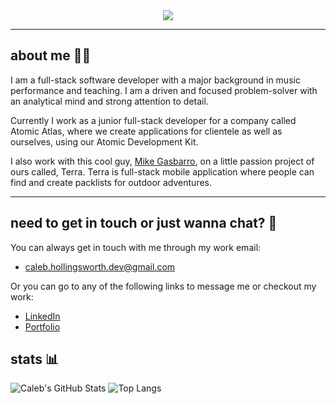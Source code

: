 <div align="center">
  <img src="https://media.giphy.com/media/13HgwGsXF0aiGY/giphy.gif" />
</div>

---
## about me 👨‍💻

I am a full-stack software developer with a major background in music performance and teaching. I am a driven and focused problem-solver with an analytical mind and strong attention to detail.

Currently I work as a junior full-stack developer for a company called Atomic Atlas, where we create applications for clientele as well as ourselves, using our Atomic Development Kit.

I also work with this cool guy, [Mike Gasbarro](https://github.com/mpgasbarro), on a little passion project of ours called, Terra. Terra is full-stack mobile application where people can find and create packlists for outdoor adventures.

---

## need to get in touch or just wanna chat? 👋

You can always get in touch with me through my work email:

- caleb.hollingsworth.dev@gmail.com

Or you can go to any of the following links to message me or checkout my work:

- [LinkedIn](https://www.linkedin.com/in/caleb-hollingsworth-dev/)
- [Portfolio](https://master.d10ltybyyz98x3.amplifyapp.com/)

## stats 📊

![Caleb's GitHub Stats](https://github-readme-stats.vercel.app/api?username=caleb-hollingsworth&show_icons=true&theme=highcontrast)
![Top Langs](https://github-readme-stats.vercel.app/api/top-langs/?username=caleb-hollingsworth&theme=highcontrast)
